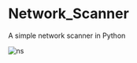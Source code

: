 # Network_Scanner
A simple network scanner in Python



![ns](https://user-images.githubusercontent.com/52016269/220776670-2a8e3575-c2b9-4113-8716-3e59588f41de.png)

